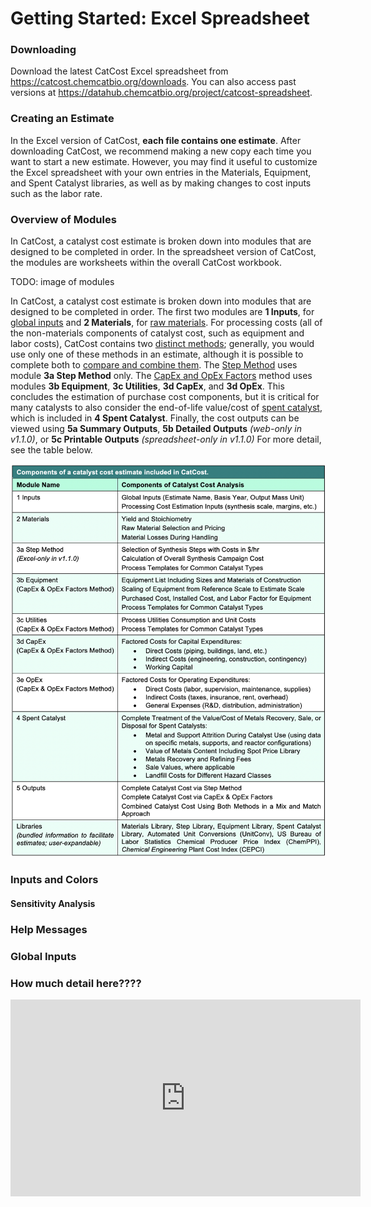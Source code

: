 # Getting Started: Excel Spreadsheet

### Downloading

Download the latest CatCost Excel spreadsheet from https://catcost.chemcatbio.org/downloads. You can also access past versions at https://datahub.chemcatbio.org/project/catcost-spreadsheet.

### Creating an Estimate

In the Excel version of CatCost, **each file contains one estimate**. After downloading CatCost, we recommend making a new copy each time you want to start a new estimate. However, you may find it useful to customize the Excel spreadsheet with your own entries in the Materials, Equipment, and Spent Catalyst libraries, as well as by making changes to cost inputs such as the labor rate.

### Overview of Modules

In CatCost, a catalyst cost estimate is broken down into modules that are designed to be completed in order. In the spreadsheet version of CatCost, the modules are worksheets within the overall CatCost workbook.

TODO: image of modules

In CatCost, a catalyst cost estimate is broken down into modules that are designed to be completed in order. The first two modules are **1 Inputs**, for [global inputs](/estimation-methods/global-inputs) and **2 Materials**, for [raw materials](/estimation-methods/raw-materials). For processing costs (all of the non-materials components of catalyst cost, such as equipment and labor costs), CatCost contains two [distinct methods](/estimation-methods/two-processing-cost-methods); generally, you would use only one of these methods in an estimate, although it is possible to complete both to [compare and combine them](/estimation-methods/two-processing-cost-methods). The [Step Method](/estimation-methods/step-method) uses module **3a Step Method** only. The [CapEx and OpEx Factors](/estimation-methods/capex-and-opex-factors) method uses modules **3b Equipment**, **3c Utilities**, **3d CapEx**, and **3d OpEx**. This concludes the estimation of purchase cost components, but it is critical for many catalysts to also consider the end-of-life value/cost of [spent catalyst](/estimation-methods/spent-catalyst), which is included in **4 Spent Catalyst**. Finally, the cost outputs can be viewed using **5a Summary Outputs**, **5b Detailed Outputs** _(web-only in v1.1.0)_, or **5c Printable Outputs** _(spreadsheet-only in v1.1.0)_ For more detail, see the table below.

![Table overview of modules](../_media/module-table.png)

### Inputs and Colors

#### Sensitivity Analysis

### Help Messages

### Global Inputs

### How much detail here????

<iframe width="560" height="315" src="https://www.youtube.com/embed/depIWmDr3L4" title="YouTube video player" frameborder="0" allow="accelerometer; autoplay; clipboard-write; encrypted-media; gyroscope; picture-in-picture" allowfullscreen></iframe>
